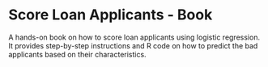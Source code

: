 # Score Loan Applicants - Book
A hands-on book on how to score loan applicants using logistic regression. It provides step-by-step instructions and R code on how to predict the bad applicants based on their characteristics.
